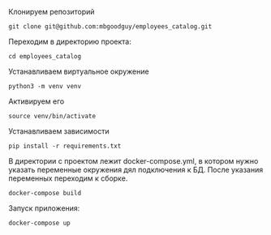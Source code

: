 Клонируем репозиторий
```shell
git clone git@github.com:mbgoodguy/employees_catalog.git
```

Переходим в директорию проекта:
```
cd employees_catalog
```

Устанавливаем виртуальное окружение
```
python3 -m venv venv
```

Активируем его
```
source venv/bin/activate
```

Устанавливаем зависимости
```
pip install -r requirements.txt
```

В директории с проектом лежит docker-compose.yml, в котором нужно указать переменные окружения дял подключения к БД.
После указания переменных переходим к сборке.
```shell
docker-compose build
```

Запуск приложения:
```shell
docker-compose up
```
